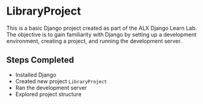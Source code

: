 # LibraryProject

This is a basic Django project created as part of the ALX Django Learn Lab.  
The objective is to gain familiarity with Django by setting up a development environment, creating a project, and running the development server.

## Steps Completed
- Installed Django
- Created new project `LibraryProject`
- Ran the development server
- Explored project structure

